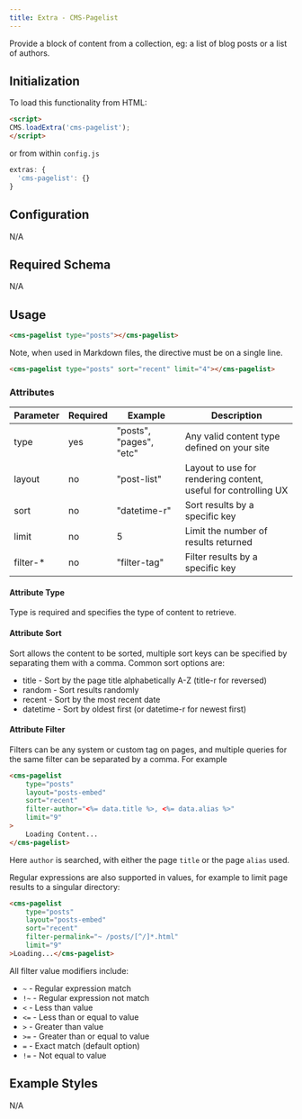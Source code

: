 ```yaml
---
title: Extra - CMS-Pagelist
---
```


Provide a block of content from a collection, eg: a list of blog posts or a list of authors.


## Initialization

To load this functionality from HTML:

```html
<script>
CMS.loadExtra('cms-pagelist');
</script>
```

or from within `config.js`

```js
extras: {
  'cms-pagelist': {}
}
```


## Configuration

N/A


## Required Schema

N/A


## Usage

```html
<cms-pagelist type="posts"></cms-pagelist>
```

Note, when used in Markdown files, the directive must be on a single line.

```markdown
<cms-pagelist type="posts" sort="recent" limit="4"></cms-pagelist>
```

### Attributes


| Parameter | Required | Example                 | Description                                                        |
|-----------|----------|-------------------------|--------------------------------------------------------------------|
| type      | yes      | "posts", "pages", "etc" | Any valid content type defined on your site                        |
| layout    | no       | "post-list"             | Layout to use for rendering content, useful for controlling UX     |
| sort      | no       | "datetime-r"            | Sort results by a specific key                                     |
| limit     | no       | 5                       | Limit the number of results returned                               |
| filter-*  | no       | "filter-tag"            | Filter results by a specific key                                   |


#### Attribute Type

Type is required and specifies the type of content to retrieve.

#### Attribute Sort
Sort allows the content to be sorted, multiple sort keys can be specified by separating them with a comma.
Common sort options are:

* title - Sort by the page title alphabetically A-Z (title-r for reversed)
* random - Sort results randomly
* recent - Sort by the most recent date
* datetime - Sort by oldest first (or datetime-r for newest first)

#### Attribute Filter

Filters can be any system or custom tag on pages, and multiple queries for the same filter
can be separated by a comma.  For example

```html
<cms-pagelist
    type="posts"
    layout="posts-embed"
    sort="recent"
    filter-author="<%= data.title %>, <%= data.alias %>"
    limit="9"
>
	Loading Content...
</cms-pagelist>
```

Here `author` is searched, with either the page `title` or the page `alias` used.

Regular expressions are also supported in values, for example to limit page results to a singular directory:

```html
<cms-pagelist
    type="posts"
    layout="posts-embed"
    sort="recent"
    filter-permalink="~ /posts/[^/]*.html"
    limit="9"
>Loading...</cms-pagelist>
```



All filter value modifiers include:

* `~` - Regular expression match
* `!~` - Regular expression not match
* `<` - Less than value
* `<=` - Less than or equal to value
* `>` - Greater than value
* `>=` - Greater than or equal to value
* `=` - Exact match (default option)
* `!=` - Not equal to value

## Example Styles

N/A
